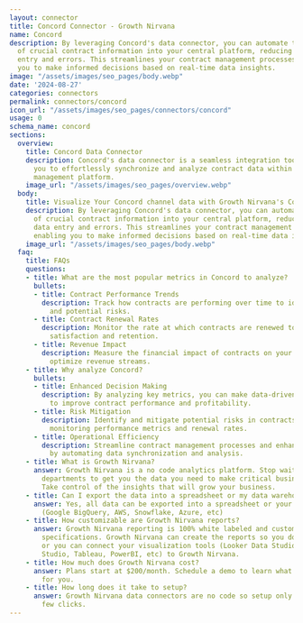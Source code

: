 ```yaml
---
layout: connector
title: Concord Connector - Growth Nirvana
name: Concord
description: By leveraging Concord's data connector, you can automate the transfer
  of crucial contract information into your central platform, reducing manual data
  entry and errors. This streamlines your contract management processes, enabling
  you to make informed decisions based on real-time data insights.
image: "/assets/images/seo_pages/body.webp"
date: '2024-08-27'
categories: connectors
permalink: connectors/concord
icon_url: "/assets/images/seo_pages/connectors/concord"
usage: 0
schema_name: concord
sections:
  overview:
    title: Concord Data Connector
    description: Concord's data connector is a seamless integration tool that allows
      you to effortlessly synchronize and analyze contract data within your contract
      management platform.
    image_url: "/assets/images/seo_pages/overview.webp"
  body:
    title: Visualize Your Concord channel data with Growth Nirvana's Concord Connector
    description: By leveraging Concord's data connector, you can automate the transfer
      of crucial contract information into your central platform, reducing manual
      data entry and errors. This streamlines your contract management processes,
      enabling you to make informed decisions based on real-time data insights.
    image_url: "/assets/images/seo_pages/body.webp"
  faq:
    title: FAQs
    questions:
    - title: What are the most popular metrics in Concord to analyze?
      bullets:
      - title: Contract Performance Trends
        description: Track how contracts are performing over time to identify trends
          and potential risks.
      - title: Contract Renewal Rates
        description: Monitor the rate at which contracts are renewed to gauge customer
          satisfaction and retention.
      - title: Revenue Impact
        description: Measure the financial impact of contracts on your business to
          optimize revenue streams.
    - title: Why analyze Concord?
      bullets:
      - title: Enhanced Decision Making
        description: By analyzing key metrics, you can make data-driven decisions
          to improve contract performance and profitability.
      - title: Risk Mitigation
        description: Identify and mitigate potential risks in contracts by closely
          monitoring performance metrics and renewal rates.
      - title: Operational Efficiency
        description: Streamline contract management processes and enhance productivity
          by automating data synchronization and analysis.
    - title: What is Growth Nirvana?
      answer: Growth Nirvana is a no code analytics platform. Stop waiting for other
        departments to get you the data you need to make critical business decisions.
        Take control of the insights that will grow your business.
    - title: Can I export the data into a spreadsheet or my data warehouse?
      answer: Yes, all data can be exported into a spreadsheet or your data warehouse
        (Google BigQuery, AWS, Snowflake, Azure, etc)
    - title: How customizable are Growth Nirvana reports?
      answer: Growth Nirvana reporting is 100% white labeled and customized to your
        specifications. Growth Nirvana can create the reports so you don’t have to
        or you can connect your visualization tools (Looker Data Studio/Google Data
        Studio, Tableau, PowerBI, etc) to Growth Nirvana.
    - title: How much does Growth Nirvana cost?
      answer: Plans start at $200/month. Schedule a demo to learn what plan is best
        for you.
    - title: How long does it take to setup?
      answer: Growth Nirvana data connectors are no code so setup only requires a
        few clicks.
---
```

